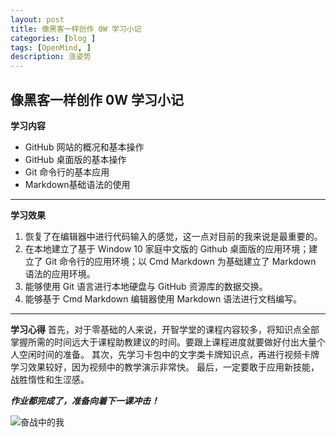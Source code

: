 ```yaml
---
layout: post
title: 像黑客一样创作 0W 学习小记
categories: [blog ]
tags: [OpenMind, ]
description: 涨姿势
---
```

**像黑客一样创作 0W 学习小记**
---
**学习内容**
* GitHub 网站的概况和基本操作
* GitHub 桌面版的基本操作
* Git 命令行的基本应用
* Markdown基础语法的使用

---
**学习效果**
1. 恢复了在编辑器中进行代码输入的感觉，这一点对目前的我来说是最重要的。
2. 在本地建立了基于 Window 10 家庭中文版的 Github 桌面版的应用环境；建立了 Git 命令行的应用环境；以 Cmd Markdown 为基础建立了 Markdown 语法的应用环境。
3. 能够使用 Git 语言进行本地硬盘与 GitHub 资源库的数据交换。
4. 能够基于 Cmd Markdown 编辑器使用 Markdown 语法进行文档编写。

---
**学习心得**
首先，对于零基础的人来说，开智学堂的课程内容较多，将知识点全部掌握所需的时间远大于课程助教建议的时间。要跟上课程进度就要做好付出大量个人空闲时间的准备。
其次，先学习卡包中的文字类卡牌知识点，再进行视频卡牌学习效果较好，因为视频中的教学演示非常快。
最后，一定要敢于应用新技能，战胜惰性和生涩感。

**_作业都完成了，准备向着下一课冲击！_**

![奋战中的我](http://pic.ffsky.net/images/2015/11/16/a85bdb3b004815fe59cb857c6ef53d83.md.jpg)





